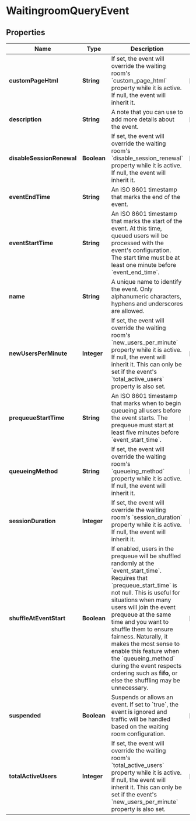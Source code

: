 

# WaitingroomQueryEvent


## Properties

| Name | Type | Description | Notes |
|------------ | ------------- | ------------- | -------------|
|**customPageHtml** | **String** | If set, the event will override the waiting room&#39;s &#x60;custom_page_html&#x60; property while it is active. If null, the event will inherit it. |  [optional] |
|**description** | **String** | A note that you can use to add more details about the event. |  [optional] |
|**disableSessionRenewal** | **Boolean** | If set, the event will override the waiting room&#39;s &#x60;disable_session_renewal&#x60; property while it is active. If null, the event will inherit it. |  [optional] |
|**eventEndTime** | **String** | An ISO 8601 timestamp that marks the end of the event. |  |
|**eventStartTime** | **String** | An ISO 8601 timestamp that marks the start of the event. At this time, queued users will be processed with the event&#39;s configuration. The start time must be at least one minute before &#x60;event_end_time&#x60;. |  |
|**name** | **String** | A unique name to identify the event. Only alphanumeric characters, hyphens and underscores are allowed. |  |
|**newUsersPerMinute** | **Integer** | If set, the event will override the waiting room&#39;s &#x60;new_users_per_minute&#x60; property while it is active. If null, the event will inherit it. This can only be set if the event&#39;s &#x60;total_active_users&#x60; property is also set. |  [optional] |
|**prequeueStartTime** | **String** | An ISO 8601 timestamp that marks when to begin queueing all users before the event starts. The prequeue must start at least five minutes before &#x60;event_start_time&#x60;. |  [optional] |
|**queueingMethod** | **String** | If set, the event will override the waiting room&#39;s &#x60;queueing_method&#x60; property while it is active. If null, the event will inherit it. |  [optional] |
|**sessionDuration** | **Integer** | If set, the event will override the waiting room&#39;s &#x60;session_duration&#x60; property while it is active. If null, the event will inherit it. |  [optional] |
|**shuffleAtEventStart** | **Boolean** | If enabled, users in the prequeue will be shuffled randomly at the &#x60;event_start_time&#x60;. Requires that &#x60;prequeue_start_time&#x60; is not null. This is useful for situations when many users will join the event prequeue at the same time and you want to shuffle them to ensure fairness. Naturally, it makes the most sense to enable this feature when the &#x60;queueing_method&#x60; during the event respects ordering such as **fifo**, or else the shuffling may be unnecessary. |  [optional] |
|**suspended** | **Boolean** | Suspends or allows an event. If set to &#x60;true&#x60;, the event is ignored and traffic will be handled based on the waiting room configuration. |  [optional] |
|**totalActiveUsers** | **Integer** | If set, the event will override the waiting room&#39;s &#x60;total_active_users&#x60; property while it is active. If null, the event will inherit it. This can only be set if the event&#39;s &#x60;new_users_per_minute&#x60; property is also set. |  [optional] |



